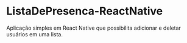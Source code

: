 # ListaDePresenca-ReactNative

Aplicação simples em React Native que possibilita adicionar e deletar usuários em uma lista.
